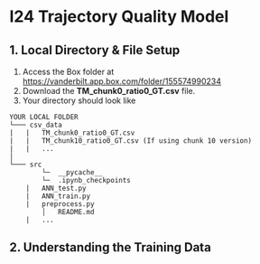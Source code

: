 # I24 Trajectory Quality Model

## 1. Local Directory & File Setup
1. Access the Box folder at https://vanderbilt.app.box.com/folder/155574990234
2. Download the **TM_chunk0_ratio0_GT.csv** file.
3. Your directory should look like
```
YOUR LOCAL FOLDER
└─── csv_data
|   |   TM_chunk0_ratio0_GT.csv
|   |   TM_chunk10_ratio0_GT.csv (If using chunk 10 version)
|   |   ...
│
└─── src
		└─  __pycache__
		└─  .ipynb_checkpoints
    |   ANN_test.py
    |   ANN_train.py
    |   preprocess.py
		│   README.md
    |   ...
```

## 2. Understanding the Training Data
